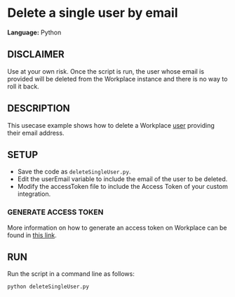 # Delete a single user by email
  
**Language:** Python

## DISCLAIMER
Use at your own risk. Once the script is run, the user whose email is provided will be deleted from the Workplace instance and there is no way to roll it back.

## DESCRIPTION
This usecase example shows how to delete a Workplace [user](https://developers.facebook.com/docs/workplace/reference/graph-api/member) providing their email address. 

## SETUP
* Save the code as `deleteSingleUser.py`.
* Edit the userEmail variable to include the email of the user to be deleted.
* Modify the accessToken file to include the Access Token of your custom integration.

### GENERATE ACCESS TOKEN
More information on how to generate an access token on Workplace can be found in [this link](https://developers.facebook.com/docs/workplace/custom-integrations-new/).

## RUN
Run the script in a command line as follows:

```python
python deleteSingleUser.py
```